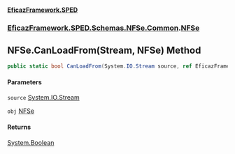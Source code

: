 #### [EficazFramework.SPED](EficazFrameworkSPED.md 'EficazFramework SPED')
### [EficazFramework.SPED.Schemas.NFSe.Common](EficazFramework.SPED.Schemas.NFSe.Common.md 'EficazFramework.SPED.Schemas.NFSe.Common').[NFSe](EficazFramework.SPED.Schemas.NFSe.Common/NFSe.md 'EficazFramework.SPED.Schemas.NFSe.Common.NFSe')

## NFSe.CanLoadFrom(Stream, NFSe) Method

```csharp
public static bool CanLoadFrom(System.IO.Stream source, ref EficazFramework.SPED.Schemas.NFSe.Common.NFSe obj);
```
#### Parameters

<a name='EficazFramework.SPED.Schemas.NFSe.Common.NFSe.CanLoadFrom(System.IO.Stream,EficazFramework.SPED.Schemas.NFSe.Common.NFSe).source'></a>

`source` [System.IO.Stream](https://docs.microsoft.com/en-us/dotnet/api/System.IO.Stream 'System.IO.Stream')

<a name='EficazFramework.SPED.Schemas.NFSe.Common.NFSe.CanLoadFrom(System.IO.Stream,EficazFramework.SPED.Schemas.NFSe.Common.NFSe).obj'></a>

`obj` [NFSe](EficazFramework.SPED.Schemas.NFSe.Common/NFSe.md 'EficazFramework.SPED.Schemas.NFSe.Common.NFSe')

#### Returns
[System.Boolean](https://docs.microsoft.com/en-us/dotnet/api/System.Boolean 'System.Boolean')